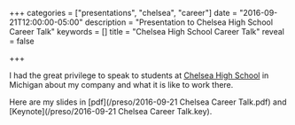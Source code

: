 +++
categories = ["presentations", "chelsea", "career"]
date = "2016-09-21T12:00:00-05:00"
description = "Presentation to Chelsea High School Career Talk"
keywords = []
title = "Chelsea High School Career Talk"
reveal = false

+++

I had the great privilege to speak to students at [Chelsea High School](http://www.chelsea.k12.mi.us/) in Michigan about my company and what it is like to work there.

<!--more-->

Here are my slides in [pdf](/preso/2016-09-21 Chelsea Career Talk.pdf) and [Keynote](/preso/2016-09-21 Chelsea Career Talk.key).
